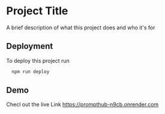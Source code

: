 # Project Title

A brief description of what this project does and who it's for

## Deployment

To deploy this project run

```bash
  npm run deploy
```

## Demo

Checl out the live Link
https://prompthub-n9cb.onrender.com

